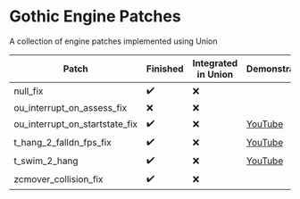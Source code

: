# Gothic Engine Patches
A collection of engine patches implemented using Union

| Patch | Finished | Integrated in Union | Demonstration |
|-------|-------|-------|-------|
| null_fix | ✔️ | ❌ | |
| ou_interrupt_on_assess_fix | ❌️ | ❌ | |
| ou_interrupt_on_startstate_fix | ✔️ | ❌ | [YouTube](https://www.youtube.com/watch?v=UvZ31WeFfqc) |
| t_hang_2_falldn_fps_fix | ✔️ | ❌ | [YouTube](https://www.youtube.com/watch?v=fXMJGC2eDC8) |
| t_swim_2_hang | ✔️ | ❌ | [YouTube](https://www.youtube.com/watch?v=3HDooz4HTX0) |
| zcmover_collision_fix | ✔️ | ❌ | |